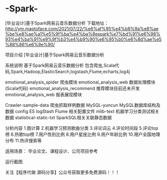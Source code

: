 # -Spark-
[毕业设计]基于Spark网易云音乐数据分析
​下载地址：http://ym.maptoface.com/2021/07/22/%e6%af%95%e4%b8%9a%e8%ae%be%e8%ae%a1%e5%9f%ba%e4%ba%8espark%e7%bd%91%e6%98%93%e4%ba%91%e9%9f%b3%e4%b9%90%e6%95%b0%e6%8d%ae%e5%88%86%e6%9e%90/

项目介绍
[毕业设计]基于Spark网易云音乐数据分析

系统说明
基于Spark网易云音乐数据分析 包含爬虫,Scala代码,Spark,Hadoop,ElasticSearch,logstash,Flume,echarts,log4j

emotional_analysis_spider 爬虫模块
emotional_analysis_web 数据处理模块(Scala代码)
emotional_analysis_recommend 推荐模块目前还未开发
emotional_analysis_web 报表展现模块

Crawler-sample-data 爬虫抓取样例数据
MySQL-yuncun MySQL数据库结构及数据
config ES logStash Flume 相关配置文件
mlib-text 机器学习分类测试相关数据
statistical-static-txt SparkSQL相关关联静态数据

分析内容
1.图计算
2.机器学习预测歌曲分类
3.评论词云
4.评论时间段
5.评论top榜
6.热歌top榜
7.用户性别比例
8.用户星座比例
9.用户年龄比例
10.用户全国地理分布
11.热评搜索等

适用场景：
毕业论文、课程设计、公司项目参考

运行截图
















关注【程序代做 源码分享】公众号获取更多免费源码！！！


 

